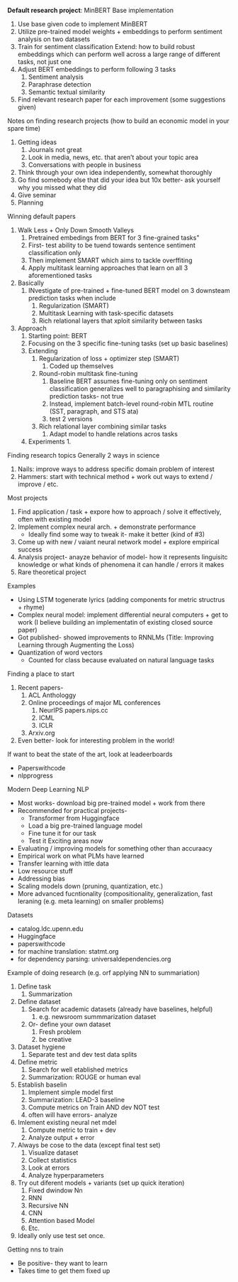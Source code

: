 
**Default research project**: MinBERT
Base implementation
1. Use base given code to implement MinBERT
2. Utilize pre-trained model weights + embeddings to perform sentiment analysis on two datasets
3. Train for sentiment classification
Extend: how to build robust embeddings which can perform well across a large range of different tasks, not just one
1. Adjust BERT embeddings to perform following 3 tasks
	1. Sentiment analysis
	2. Paraphrase detection
	3. Semantic textual similarity
2. Find relevant research paper for each improvement (some suggestions given)

Notes on finding research projects (how to build an economic model in your spare time)
1. Getting ideas
	1. Journals not great
	2. Look in media, news, etc. that aren’t about your topic area
	3. Conversations with people in business
2. Think through your own idea independently, somewhat thoroughly
3. Go find somebody else that did your idea but 10x better- ask yourself why you missed what they did
4. Give seminar
5. Planning

Winning default papers
1. Walk Less + Only Down Smooth Valleys
	1. Pretrained embedings from BERT for 3 fine-grained tasks"
	2. First- test ability to be tuend towards sentence sentiment classification only
	3. Then implement SMART which aims to tackle overffiting
	4. Apply multitask learning approaches that learn on all 3 aforementioned tasks
2. Basically
	1. INvestigate of pre-trained + fine-tuned BERT model on 3 downsteam prediction tasks when include
		1. Regularization (SMART)
		2. Multitask Learning with task-specific datasets
		3. Rich relational layers that xploit similarity between tasks
3. Approach
	1. Starting point: BERT
	2. Focusing on the 3 specific fine-tuning tasks (set up basic baselines)
	3. Extending
		1. Regularization of loss + optimizer step (SMART)
			1. Coded up themselves
		2. Round-robin multitask fine-tuning
			1. Baseline BERT assumes fine-tuning only on sentiment classification generalizes well to paragraphising and similarity prediction tasks- not true
			2. Instead, implement batch-level round-robin MTL routine (SST, paragraph, and STS ata)
			3. test 2 versions
		3. Rich relational layer combining similar tasks
			1. Adapt model to handle relations acros tasks
	4. Experiments
		1. 

Finding research topics
Generally 2 ways in science
1. Nails: improve ways to address specific domain problem of interest
2. Hammers: start with technical method + work out ways to extend / improve / etc.

Most projects
1. Find application / task + expore how to approach / solve it effectively, often with existing model
2. Implement complex neural arch. + demonstrate performance
	* Ideally find some way to tweak it- make it better (kind of #3)
3. Come up with new / vaiant neural network model + explore empirical success
4. Analysis project- anayze behavior of model- how it represents linguisitc knowledge or what kinds of phenomena it can handle / errors it makes
5. Rare theoretical project

Examples
- Using LSTM togenerate lyrics (adding components for metric structrus + rhyme)
- Complex neural model: implement differential neural computers + get to work (I believe building an implementatin of existing closed source paper)
- Got published- showed improvements to RNNLMs (Title: Improving Learning through Augmenting the Loss)
- Quantization of word vectors
	- Counted for class because evaluated on natural language tasks

Finding a place to start
1. Recent papers- 
	1. ACL Anthologgy
	2. Online proceedings of major ML conferences
		1. NeurIPS papers.nips.cc
		2. ICML
		3. ICLR
	3. Arxiv.org
2. Even better- look for interesting problem in the world!

If want to beat the state of the art, look at leadeerboards
- Paperswithcode
- nlpprogress

Modern Deep Learning NLP
- Most works- download big pre-trained model + work from there
- Recommended for practical projects- 
	- Transformer from Huggingface
	- Load a big pre-trained language model
	- Fine tune it for our task
	- Test it
Exciting areas now
- Evaluating / improving models for something other than accuraacy
- Empirical work on what PLMs have learned
- Transfer learning with ittle data
- Low resource stuff
- Addressing bias
- Scaling models down (pruning, quantization, etc.)
- More advanced fucntionality (compositionality, generalization, fast leraning (e.g. meta learning) on smaller problems)

Datasets
- catalog.ldc.upenn.edu
- Huggingface
- paperswithcode
- for machine translation: statmt.org
- for dependency parsing: universaldependencies.org

Example of doing research (e.g. orf applying NN to summariation)
1. Define task
	1. Summarization
2. Define dataset
	1. Search for academic datasets (already have baselines, helpful)
		1. e.g. newsroom summmarization dataset
	2. Or- define your own dataset 
		1. Fresh problem
		2. be creative
3. Dataset hygiene
	1. Separate test and dev test data splits
4. Define metric
	1. Search for well etablished metrics
	2. Summarization: ROUGE or human eval
5. Establish baselin
	1. Implement simple model first
	2. Summarization: LEAD-3 baseline
	3. Compute metrics on Train AND dev NOT test 
	4. often will have errors- analyze
6. Imlement existing neural net mdel
	1. Compute metric to train + dev
	2. Analyze output + error
7. Always be cose to the data (except final test set)
	1. Visualize dataset
	2. Collect statistics 
	3. Look at errors
	4. Analyze hyperparameters
8. Try out diferent models + variants (set up quick iteration)
	1. Fixed dwindow Nn
	2. RNN
	3. Recursive NN
	4. CNN
	5. Attention based Model
	6. Etc.
9. Ideally only use test set once.

Getting nns to train
- Be positive- they want to learn
- Takes time to get them fixed up